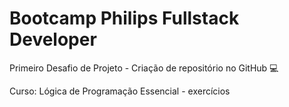 # Bootcamp Philips Fullstack Developer
Primeiro Desafio de Projeto - Criação de repositório no GitHub 💻

Curso: Lógica de Programação Essencial - exercícios
